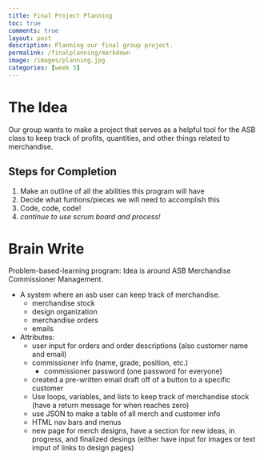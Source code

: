 ```yaml
---
title: Final Project Planning
toc: true
comments: true
layout: post
description: Planning our final group project.
permalink: /finalplanning/markdown
image: /images/planning.jpg
categories: [week 5]
---
```


# The Idea

Our group wants to make a project that serves as a helpful tool for the ASB class to keep track of profits, quantities, and other things related to merchandise. 

## Steps for Completion
1. Make an outline of all the abilities this program will have
2. Decide what funtions/pieces we will need to accomplish this
3. Code, code, code!
4. *continue to use scrum board and process!*

# Brain Write

Problem-based-learning program: Idea is around ASB Merchandise Commissioner Management. 
- A system where an asb user can keep track of merchandise.
   - merchandise stock
   - design organization
   - merchandise orders
   - emails
- Attributes:
   - user input for orders and order descriptions (also customer name and email)
   - commissioner info (name, grade, position, etc.)
     - commissioner password (one password for everyone)
   - created a pre-written email draft off of a button to a specific customer
   - Use loops, variables, and lists to keep track of merchandise stock (have a return message for when reaches zero)
   - use JSON to make a table of all merch and customer info
   - HTML nav bars and menus
   - new page for merch designs, have a section for new ideas, in progress, and finalized desings (either have input for images or text imput of links to design pages)




